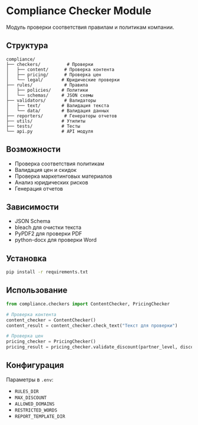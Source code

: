 # Compliance Checker Module

Модуль проверки соответствия правилам и политикам компании.

## Структура

```
compliance/
├── checkers/          # Проверки
│   ├── content/      # Проверка контента
│   ├── pricing/      # Проверка цен
│   └── legal/       # Юридические проверки
├── rules/            # Правила
│   ├── policies/    # Политики
│   └── schemas/     # JSON схемы
├── validators/       # Валидаторы
│   ├── text/        # Валидация текста
│   └── data/        # Валидация данных
├── reporters/        # Генераторы отчетов
├── utils/           # Утилиты
├── tests/           # Тесты
└── api.py           # API модуля
```

## Возможности

- Проверка соответствия политикам
- Валидация цен и скидок
- Проверка маркетинговых материалов
- Анализ юридических рисков
- Генерация отчетов

## Зависимости

- JSON Schema
- bleach для очистки текста
- PyPDF2 для проверки PDF
- python-docx для проверки Word

## Установка

```bash
pip install -r requirements.txt
```

## Использование

```python
from compliance.checkers import ContentChecker, PricingChecker

# Проверка контента
content_checker = ContentChecker()
content_result = content_checker.check_text("Текст для проверки")

# Проверка цен
pricing_checker = PricingChecker()
pricing_result = pricing_checker.validate_discount(partner_level, discount_amount)
```

## Конфигурация

Параметры в `.env`:
- `RULES_DIR`
- `MAX_DISCOUNT`
- `ALLOWED_DOMAINS`
- `RESTRICTED_WORDS`
- `REPORT_TEMPLATE_DIR` 